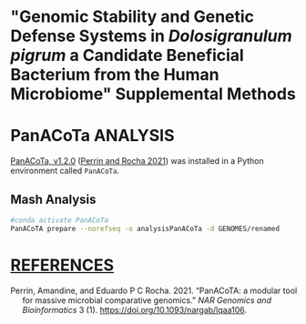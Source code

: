 "Genomic Stability and Genetic Defense Systems in *Dolosigranulum
pigrum* a Candidate Beneficial Bacterium from the Human Microbiome"
Supplemental Methods
================

# PanACoTa ANALYSIS

[PanACoTa, v1.2.0](https://github.com/gem-pasteur/PanACoTA) ([Perrin and
Rocha 2021](#ref-10.1093/nargab/lqaa106)) was installed in a Python
environment called `PanACoTa`.

## Mash Analysis

``` bash
#conda activate PanACoTa
PanACoTA prepare --norefseq -o analysisPanACoTa -d GENOMES/renamed
```

# <u>REFERENCES</u>

<div id="refs" class="references csl-bib-body hanging-indent">

<div id="ref-10.1093/nargab/lqaa106" class="csl-entry">

Perrin, Amandine, and Eduardo P C Rocha. 2021. “<span
class="nocase">PanACoTA: a modular tool for massive microbial
comparative genomics</span>.” *NAR Genomics and Bioinformatics* 3 (1).
<https://doi.org/10.1093/nargab/lqaa106>.

</div>

</div>
